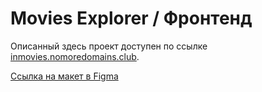 # Movies Explorer / Фронтенд

Описанный здесь проект доступен по ссылке [inmovies.nomoredomains.club](https://inmovies.nomoredomains.club).

[Ссылка на макет в Figma](https://disk.yandex.ru/d/F5VI2wd_LGfDXg)

